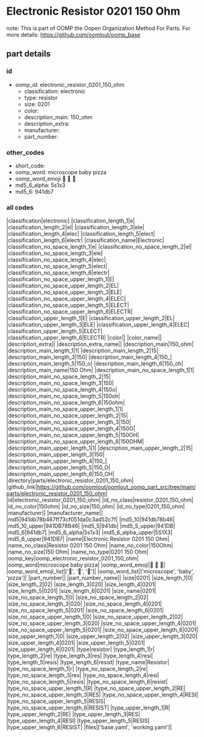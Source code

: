 # Electronic Resistor 0201 150 Ohm  

note: This is part of OOMP the Oopen Organization Method For Parts. For more details: https://github.com/oomlout/oomp_base

##  part details





### id
* oomp_id: electronic_resistor_0201_150_ohm
  * classification: electronic
  * type: resistor
  * size: 0201
  * color: 
  * description_main: 150_ohm
  * description_extra: 
  * manufacturer: 
  * part_number: 

### other_codes
* short_code: 
* oomp_word: microscope baby pizza
* oomp_word_emoji :microscope: :baby: :pizza:
* md5_6_alpha: 5s1x3
* md5_6: 941db7

### all codes 
|classification|electronic|
|classification_length_1|e|
|classification_length_2|el|
|classification_length_3|ele|
|classification_length_4|elec|
|classification_length_5|elect|
|classification_length_6|electr|
|classification_name|Electronic|
|classification_no_space_length_1|e|
|classification_no_space_length_2|el|
|classification_no_space_length_3|ele|
|classification_no_space_length_4|elec|
|classification_no_space_length_5|elect|
|classification_no_space_length_6|electr|
|classification_no_space_upper_length_1|E|
|classification_no_space_upper_length_2|EL|
|classification_no_space_upper_length_3|ELE|
|classification_no_space_upper_length_4|ELEC|
|classification_no_space_upper_length_5|ELECT|
|classification_no_space_upper_length_6|ELECTR|
|classification_upper_length_1|E|
|classification_upper_length_2|EL|
|classification_upper_length_3|ELE|
|classification_upper_length_4|ELEC|
|classification_upper_length_5|ELECT|
|classification_upper_length_6|ELECTR|
|color||
|color_name||
|description_extra||
|description_extra_name||
|description_main|150_ohm|
|description_main_length_1|1|
|description_main_length_2|15|
|description_main_length_3|150|
|description_main_length_4|150_|
|description_main_length_5|150_o|
|description_main_length_6|150_oh|
|description_main_name|150 Ohm|
|description_main_no_space_length_1|1|
|description_main_no_space_length_2|15|
|description_main_no_space_length_3|150|
|description_main_no_space_length_4|150o|
|description_main_no_space_length_5|150oh|
|description_main_no_space_length_6|150ohm|
|description_main_no_space_upper_length_1|1|
|description_main_no_space_upper_length_2|15|
|description_main_no_space_upper_length_3|150|
|description_main_no_space_upper_length_4|150O|
|description_main_no_space_upper_length_5|150OH|
|description_main_no_space_upper_length_6|150OHM|
|description_main_upper_length_1|1|
|description_main_upper_length_2|15|
|description_main_upper_length_3|150|
|description_main_upper_length_4|150_|
|description_main_upper_length_5|150_O|
|description_main_upper_length_6|150_OH|
|directory|parts/electronic_resistor_0201_150_ohm|
|github_link|https://github.com/oomlout/oomlout_oomp_part_src/tree/main/parts/electronic_resistor_0201_150_ohm|
|id|electronic_resistor_0201_150_ohm|
|id_no_class|resistor_0201_150_ohm|
|id_no_color|150ohm|
|id_no_size|150_ohm|
|id_no_type|0201_150_ohm|
|manufacturer||
|manufacturer_name||
|md5|941db78b467ff73cf051da0c3ad52c7f|
|md5_10|941db78b46|
|md5_10_upper|941DB78B46|
|md5_5|941db|
|md5_5_upper|941DB|
|md5_6|941db7|
|md5_6_alpha|5s1x3|
|md5_6_alpha_upper|5S1X3|
|md5_6_upper|941DB7|
|name|Electronic Resistor 0201 150 Ohm|
|name_no_class|Resistor 0201 150 Ohm|
|name_no_color|150Ohm|
|name_no_size|150 Ohm|
|name_no_type|0201 150 Ohm|
|oomp_key|oomp_electronic_resistor_0201_150_ohm|
|oomp_word|microscope baby pizza|
|oomp_word_emoji|:microscope: :baby: :pizza:|
|oomp_word_emoji_list|[':microscope:', ':baby:', ':pizza:']|
|oomp_word_list|['microscope', 'baby', 'pizza']|
|part_number||
|part_number_name||
|size|0201|
|size_length_1|0|
|size_length_2|02|
|size_length_3|020|
|size_length_4|0201|
|size_length_5|0201|
|size_length_6|0201|
|size_name|0201|
|size_no_space_length_1|0|
|size_no_space_length_2|02|
|size_no_space_length_3|020|
|size_no_space_length_4|0201|
|size_no_space_length_5|0201|
|size_no_space_length_6|0201|
|size_no_space_upper_length_1|0|
|size_no_space_upper_length_2|02|
|size_no_space_upper_length_3|020|
|size_no_space_upper_length_4|0201|
|size_no_space_upper_length_5|0201|
|size_no_space_upper_length_6|0201|
|size_upper_length_1|0|
|size_upper_length_2|02|
|size_upper_length_3|020|
|size_upper_length_4|0201|
|size_upper_length_5|0201|
|size_upper_length_6|0201|
|type|resistor|
|type_length_1|r|
|type_length_2|re|
|type_length_3|res|
|type_length_4|resi|
|type_length_5|resis|
|type_length_6|resist|
|type_name|Resistor|
|type_no_space_length_1|r|
|type_no_space_length_2|re|
|type_no_space_length_3|res|
|type_no_space_length_4|resi|
|type_no_space_length_5|resis|
|type_no_space_length_6|resist|
|type_no_space_upper_length_1|R|
|type_no_space_upper_length_2|RE|
|type_no_space_upper_length_3|RES|
|type_no_space_upper_length_4|RESI|
|type_no_space_upper_length_5|RESIS|
|type_no_space_upper_length_6|RESIST|
|type_upper_length_1|R|
|type_upper_length_2|RE|
|type_upper_length_3|RES|
|type_upper_length_4|RESI|
|type_upper_length_5|RESIS|
|type_upper_length_6|RESIST|
|files|['base.yaml', 'working.yaml']|
